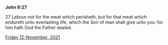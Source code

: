 **John 6:27**

27 Labour not for the meat which perisheth, but for that meat which endureth unto everlasting life, which the Son of man shall give unto you: for him hath God the Father sealed.

[Friday 12-November, 2021](https://t.me/s/daily_scripture)
